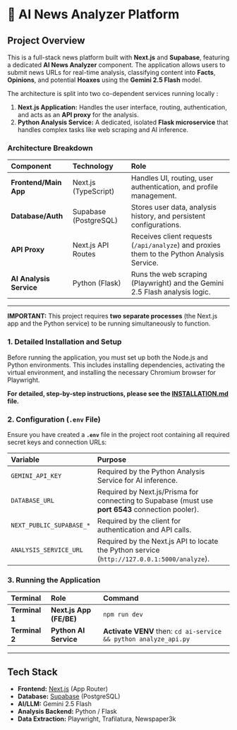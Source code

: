 # 📰 AI News Analyzer Platform

## Project Overview

This is a full-stack news platform built with **Next.js** and **Supabase**, featuring a dedicated **AI News Analyzer** component. The application allows users to submit news URLs for real-time analysis, classifying content into **Facts**, **Opinions**, and potential **Hoaxes** using the **Gemini 2.5 Flash** model.

The architecture is split into two co-dependent services running locally :

1.  **Next.js Application:** Handles the user interface, routing, authentication, and acts as an **API proxy** for the analysis.
2.  **Python Analysis Service:** A dedicated, isolated **Flask microservice** that handles complex tasks like web scraping and AI inference.

### Architecture Breakdown

| Component | Technology | Role |
| :--- | :--- | :--- |
| **Frontend/Main App** | Next.js (TypeScript) | Handles UI, routing, user authentication, and profile management. |
| **Database/Auth** | Supabase (PostgreSQL) | Stores user data, analysis history, and persistent configurations. |
| **API Proxy** | Next.js API Routes | Receives client requests (`/api/analyze`) and proxies them to the Python Analysis Service. |
| **AI Analysis Service** | Python (Flask) | Runs the web scraping (Playwright) and the Gemini 2.5 Flash analysis logic. |

---

**IMPORTANT:** This project requires **two separate processes** (the Next.js app and the Python service) to be running simultaneously to function.

### 1. Detailed Installation and Setup

Before running the application, you must set up both the Node.js and Python environments. This includes installing dependencies, activating the virtual environment, and installing the necessary Chromium browser for Playwright.

**For detailed, step-by-step instructions, please see the [INSTALLATION.md](installation.md) file.**

### 2. Configuration (`.env` File)

Ensure you have created a **`.env`** file in the project root containing all required secret keys and connection URLs:

| Variable | Purpose |
| :--- | :--- |
| `GEMINI_API_KEY` | Required by the Python Analysis Service for AI inference. |
| `DATABASE_URL` | Required by Next.js/Prisma for connecting to Supabase (must use **port 6543** connection pooler). |
| `NEXT_PUBLIC_SUPABASE_*` | Required by the client for authentication and API calls. |
| `ANALYSIS_SERVICE_URL` | Required by the Next.js API to locate the Python service (`http://127.0.0.1:5000/analyze`). |

### 3. Running the Application

| Terminal | Role | Command |
| :--- | :--- | :--- |
| **Terminal 1** | **Next.js App (FE/BE)** | `npm run dev` |
| **Terminal 2** | **Python AI Service** | **Activate VENV** then: `cd ai-service && python analyze_api.py` |

---

## Tech Stack

* **Frontend:** [Next.js](https://nextjs.org/) (App Router)
* **Database:** [Supabase](https://supabase.com/) (PostgreSQL)
* **AI/LLM:** Gemini 2.5 Flash
* **Analysis Backend:** Python / Flask
* **Data Extraction:** Playwright, Trafilatura, Newspaper3k
